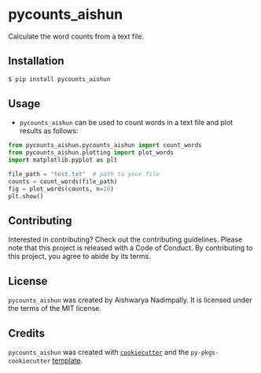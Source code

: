 # pycounts_aishun

Calculate the word counts from a text file.

## Installation

```bash
$ pip install pycounts_aishun
```

## Usage

- `pycounts_aishun` can be used to count words in a text file and plot results
as follows:

```python
from pycounts_aishun.pycounts_aishun import count_words
from pycounts_aishun.plotting import plot_words
import matplotlib.pyplot as plt

file_path = "test.txt"  # path to your file
counts = count_words(file_path)
fig = plot_words(counts, n=10)
plt.show()
```

## Contributing

Interested in contributing? Check out the contributing guidelines. Please note that this project is released with a Code of Conduct. By contributing to this project, you agree to abide by its terms.

## License

`pycounts_aishun` was created by Aishwarya Nadimpally. It is licensed under the terms of the MIT license.

## Credits

`pycounts_aishun` was created with [`cookiecutter`](https://cookiecutter.readthedocs.io/en/latest/) and the `py-pkgs-cookiecutter` [template](https://github.com/py-pkgs/py-pkgs-cookiecutter).
